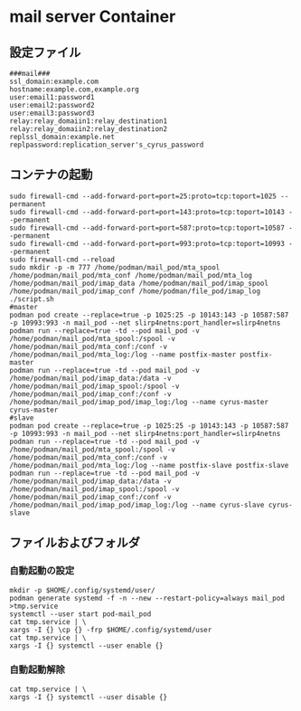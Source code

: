 # mail server Container

## **設定ファイル**

```
###mail###
ssl_domain:example.com
hostname:example.com,example.org
user:email1:password1
user:email2:password2
user:email3:password3
relay:relay_domaiin1:relay_destination1
relay:relay_domaiin2:relay_destination2
replssl_domain:example.net
replpassword:replication_server's_cyrus_password
```

## **コンテナの起動**
```shell
sudo firewall-cmd --add-forward-port=port=25:proto=tcp:toport=1025 --permanent
sudo firewall-cmd --add-forward-port=port=143:proto=tcp:toport=10143 --permanent
sudo firewall-cmd --add-forward-port=port=587:proto=tcp:toport=10587 --permanent
sudo firewall-cmd --add-forward-port=port=993:proto=tcp:toport=10993 --permanent
sudo firewall-cmd --reload
sudo mkdir -p -m 777 /home/podman/mail_pod/mta_spool /home/podman/mail_pod/mta_conf /home/podman/mail_pod/mta_log /home/podman/mail_pod/imap_data /home/podman/mail_pod/imap_spool /home/podman/mail_pod/imap_conf /home/podman/file_pod/imap_log 
./script.sh
#master
podman pod create --replace=true -p 1025:25 -p 10143:143 -p 10587:587 -p 10993:993 -n mail_pod --net slirp4netns:port_handler=slirp4netns
podman run --replace=true -td --pod mail_pod -v /home/podman/mail_pod/mta_spool:/spool -v /home/podman/mail_pod/mta_conf:/conf -v /home/podman/mail_pod/mta_log:/log --name postfix-master postfix-master
podman run --replace=true -td --pod mail_pod -v /home/podman/mail_pod/imap_data:/data -v /home/podman/mail_pod/imap_spool:/spool -v /home/podman/mail_pod/imap_conf:/conf -v /home/podman/mail_pod/imap_pod/imap_log:/log --name cyrus-master cyrus-master
#slave
podman pod create --replace=true -p 1025:25 -p 10143:143 -p 10587:587 -p 10993:993 -n mail_pod --net slirp4netns:port_handler=slirp4netns
podman run --replace=true -td --pod mail_pod -v /home/podman/mail_pod/mta_spool:/spool -v /home/podman/mail_pod/mta_conf:/conf -v /home/podman/mail_pod/mta_log:/log --name postfix-slave postfix-slave
podman run --replace=true -td --pod mail_pod -v /home/podman/mail_pod/imap_data:/data -v /home/podman/mail_pod/imap_spool:/spool -v /home/podman/mail_pod/imap_conf:/conf -v /home/podman/mail_pod/imap_pod/imap_log:/log --name cyrus-slave cyrus-slave
```
## **ファイルおよびフォルダ**
<!--
 samba  
> * /home/podman/file_pod/local_conf/smb.conf  
>>  smbd用基本設定ファイル ( default : /etc/samba/smb.conf )
> 
> * /home/podman/file_pod/local_conf/private/  
>> ユーザー管理データベース ( default : /var/lib/samba/private/ )  
>> 手動で新規ユーザーを追加する場合はコンテナ内で以下のコマンドを使用する
>> ```
>> user add USER_NAME
>> pdbedit -a -u USER_NAME -s /conf/smb.conf
>> ```  
>
> * /home/podman/file_pod/local_log/  
>> 各種ログ ( default : /var/log/ )

> vsftp
> * /home/podman/file_pod/global_conf/vsftpd.conf  
>> vsftpd用基本設定ファイル  ( default /etc/vsftpd/vsftpd.conf )  
> 
> * /home/podman/file_pod/global_conf/vsftp_user_conf/USER_NAME  
>> ユーザー個別設定ファイル ( default : /etc/vsftpd/userconf/USER_NAME )  
>> ここに書かれた設定がユーザーごとに適用される  
>> /etc/vsftpd/userconf/USER1 の例
>> ```
>> local_root=/data/user1_dir
>> write_enable=YES
>> ```
> * /home/podman/file_pod/global_conf/vsftpd.chroot_list  
>> 非chrootユーザー設定ファイル ( default : /etc/vsftpd/vsftpd.chroot_list )  
>> ここに書かれたユーザーはchrootの影響を受けない  
>> vsftpd.chroot_list の例
>> ``` 
>> USER1
>> USER2
>> ```
> * /home/podman/file_pod/global_log/  
>> 各種ログ ( default : /var/log/ )
-->

### 自動起動の設定
```
mkdir -p $HOME/.config/systemd/user/
podman generate systemd -f -n --new --restart-policy=always mail_pod >tmp.service
systemctl --user start pod-mail_pod
cat tmp.service | \
xargs -I {} \cp {} -frp $HOME/.config/systemd/user
cat tmp.service | \
xargs -I {} systemctl --user enable {}
```

### 自動起動解除
```
cat tmp.service | \
xargs -I {} systemctl --user disable {}
```
